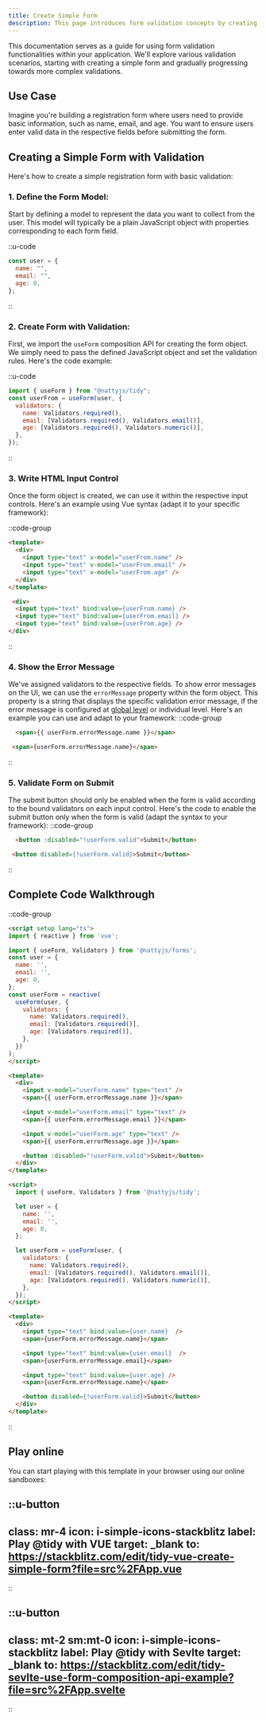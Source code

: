 ```yaml
---
title: Create Simple Form
description: This page introduces form validation concepts by creating a simple form with basic validation rules for user input.
---
```


This documentation serves as a guide for using form validation functionalities within your application. We'll explore various validation scenarios, starting with creating a simple form and gradually progressing towards more complex validations.

## Use Case

Imagine you're building a registration form where users need to provide basic information, such as name, email, and age. You want to ensure users enter valid data in the respective fields before submitting the form.

## Creating a Simple Form with Validation

Here's how to create a simple registration form with basic validation:

### 1. Define the Form Model:

Start by defining a model to represent the data you want to collect from the user. This model will typically be a plain JavaScript object with properties corresponding to each form field.

::u-code
```javascript
const user = {
  name: "",
  email: "",
  age: 0,
};
```
::

### 2. Create Form with Validation:

First, we import the `useForm` composition API for creating the form object. We simply need to pass the defined JavaScript object and set the validation rules. Here's the code example:

::u-code
```javascript
import { useForm } from "@nattyjs/tidy";
const userFrom = useForm(user, {
  validators: {
    name: Validators.required(),
    email: [Validators.required(), Validators.email()],
    age: [Validators.required(), Validators.numeric()],
  },
});
```
::

### 3. Write HTML Input Control
Once the form object is created, we can use it within the respective input controls. Here's an example using Vue syntax (adapt it to your specific framework):

::code-group

```html [Form.vue]
<template>
  <div>
    <input type="text" v-model="userFrom.name" />
    <input type="text" v-model="userFrom.email" />
    <input type="text" v-model="userFrom.age" />
  </div>
</template>
```

```html [Form.svelte]
 <div>
  <input type="text" bind:value={userFrom.name} />
  <input type="text" bind:value={userFrom.email} />
  <input type="text" bind:value={userFrom.age} />
</div>
```
::

### 4. Show the Error Message
We've assigned validators to the respective fields. To show error messages on the UI, we can use the `errorMessage` property within the form object. This property is a string that displays the specific validation error message, if the error message is configured at [global level](/core-concepts/global-configuration) or individual level. Here's an example you can use and adapt to your framework:
::code-group

```html [Form.vue]
  <span>{{ userForm.errorMessage.name }}</span>
```

```html [Form.svelte]
 <span>{userForm.errorMessage.name}</span>
```

::

### 5. Validate Form on Submit
The submit button should only be enabled when the form is valid according to the bound validators on each input control. Here's the code to enable the submit button only when the form is valid (adapt the syntax to your framework):
::code-group

```html [Form.vue]
  <button :disabled="!userForm.valid">Submit</button>
```

```html [Form.svelte]
 <button disabled={!userForm.valid}>Submit</button>
```

::

## Complete Code Walkthrough
::code-group

```html [Form.vue]
<script setup lang="ts">
import { reactive } from 'vue';

import { useForm, Validators } from '@nattyjs/forms';
const user = {
  name: '',
  email: '',
  age: 0,
};
const userForm = reactive(
  useForm(user, {
    validators: {
      name: Validators.required(),
      email: [Validators.required()],
      age: [Validators.required()],
    },
  })
);
</script>

<template>
  <div>
    <input v-model="userForm.name" type="text" />
    <span>{{ userForm.errorMessage.name }}</span>

    <input v-model="userForm.email" type="text" />
    <span>{{ userForm.errorMessage.email }}</span>

    <input v-model="userForm.age" type="text" />
    <span>{{ userForm.errorMessage.age }}</span>

    <button :disabled="!userForm.valid">Submit</button>
  </div>
</template>

```
```html [Form.svelte]
<script>
  import { useForm, Validators } from '@nattyjs/tidy'; 

  let user = {
    name: '',
    email: '',
    age: 0,
  };

  let userForm = useForm(user, {
    validators: {
      name: Validators.required(),
      email: [Validators.required(), Validators.email()],
      age: [Validators.required(), Validators.numeric()],
    },
  });
</script>

<template>
  <div>
    <input type="text" bind:value={user.name}  />
    <span>{userForm.errorMessage.name}</span>

    <input type="text" bind:value={user.email}  />
    <span>{userForm.errorMessage.email}</span>

    <input type="text" bind:value={user.age} />
    <span>{userForm.errorMessage.name}</span>

    <button disabled={!userForm.valid}>Submit</button>
  </div>
</template>
```
::


## Play online

You can start playing with this template in your browser using our online sandboxes:


::u-button
---
class: mr-4
icon: i-simple-icons-stackblitz
label: Play @tidy with VUE
target: _blank
to: https://stackblitz.com/edit/tidy-vue-create-simple-form?file=src%2FApp.vue
---
::

::u-button
---
class: mt-2 sm:mt-0
icon: i-simple-icons-stackblitz
label: Play @tidy with Sevlte
target: _blank
to: https://stackblitz.com/edit/tidy-sevlte-use-form-composition-api-example?file=src%2FApp.svelte
---
::
